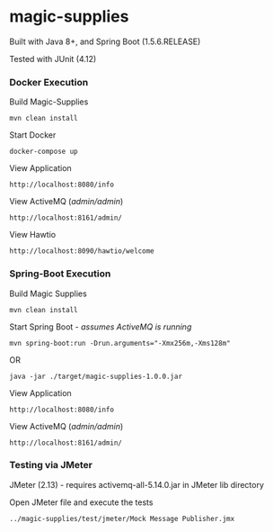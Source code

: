 magic-supplies
=======================

Built with Java 8+, and Spring Boot (1.5.6.RELEASE)

Tested with JUnit (4.12)

### Docker Execution

Build Magic-Supplies

`mvn clean install`

Start Docker

`docker-compose up`

View Application

`http://localhost:8080/info`

View ActiveMQ (_admin/admin_)

`http://localhost:8161/admin/`

View Hawtio

`http://localhost:8090/hawtio/welcome`

### Spring-Boot Execution

Build Magic Supplies

`mvn clean install`

Start Spring Boot - _assumes ActiveMQ is running_

`mvn spring-boot:run -Drun.arguments="-Xmx256m,-Xms128m"`

OR

`java -jar ./target/magic-supplies-1.0.0.jar`

View Application

`http://localhost:8080/info`

View ActiveMQ (_admin/admin_)

`http://localhost:8161/admin/`

### Testing via JMeter

JMeter (2.13) - requires activemq-all-5.14.0.jar in JMeter lib directory

Open JMeter file and execute the tests

`../magic-supplies/test/jmeter/Mock Message Publisher.jmx`
